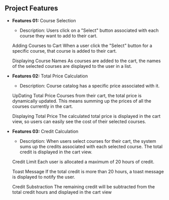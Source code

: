 ## Project Features

- **Features 01:** Course Selection

  - Description: Users click on a "Select" button associated with each course they want to add to their cart.

  Adding Courses to Cart
  When a user click the "Select" button for a specific course, that course is added to their cart.

  Displaying Course Names
  As courses are added to the cart, the names of the selected courses are displayed to the user in a list.

- **Features 02:** Total Price Calculation

  - Description: Course catalog has a specific price associated with it.

  UpDating Total Price
  Courses from their cart, the total price is dynamically updated. This means summing up the prices of all the courses currently in the cart.

  Displaying Total Price
  The calculated total price is displayed in the cart view, so users can easily see the cost of their selected courses.

- **Features 03:** Credit Calculation

  - Description: When users select courses for their cart, the system sums up the credits associated with each selected course. The total credit is displayed in the cart view.

  Credit Limit
  Each user is allocated a maximum of 20 hours of credit.

  Toast Message
  If the total credit is more than 20 hours, a toast message is displayed to notify the user.

  Credit Substraction
  The remaining credit will be subtracted from the total credit hours and displayed in the cart view
